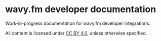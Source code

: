 # wavy.fm developer documentation

Work-in-progress documentation for wavy.fm developer integrations.

All content is licensed under [CC BY 4.0](https://creativecommons.org/licenses/by/4.0/), unless otherwise specified.
